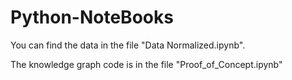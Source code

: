 # Python-NoteBooks
You can find the data in the file "Data Normalized.ipynb".

The knowledge graph code is in the file "Proof_of_Concept.ipynb"
